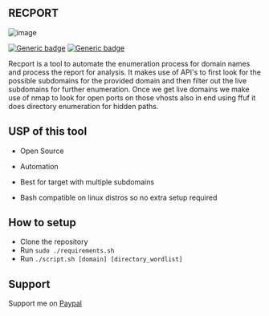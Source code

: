## RECPORT

![image](https://github.com/Praddy2009/Recport/blob/master/Banner.png)

[![Generic badge](https://img.shields.io/badge/MADE_WITH-Shell_Script-red.svg)](https://shields.io/)
[![Generic badge](https://img.shields.io/badge/Compatibility-Linux_Distribution-red.svg)](https://shields.io/)


Recport is a tool to automate the enumeration process for domain names and process the report for analysis. It makes use of API's to first look for the possible subdomains for the provided domain and then filter out the live subdomains for further enumeration. Once we get live domains we make use of nmap to look for open ports on those vhosts also in end using ffuf it does directory enumeration for hidden paths.

## USP of this tool

- Open Source

- Automation

- Best for target with multiple subdomains

- Bash compatible on linux distros so no extra setup required

## How to setup

- Clone the repository
- Run `sudo ./requirements.sh` 
- Run `./script.sh [domain] [directory_wordlist]` 

## Support
  Support me on [Paypal](https://www.paypal.me/n00bx101)
